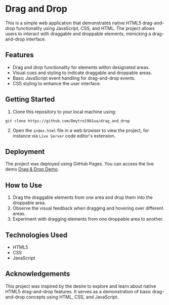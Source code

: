 # Drag and Drop

This is a simple web application that demonstrates native HTML5 drag-and-drop functionality using JavaScript, CSS, and HTML. The project allows users to interact with draggable and droppable elements, mimicking a drag-and-drop interface.

## Features

- Drag and drop functionality for elements within designated areas.
- Visual cues and styling to indicate draggable and droppable areas.
- Basic JavaScript event handling for drag-and-drop events.
- CSS styling to enhance the user interface.

## Getting Started

1. Clone this repository to your local machine using:

```
git clone https://github.com/Dmytro1991ua/drag_and_drop
```
2. Open the `index.html` file in a web browser to view the project, for instance via `Live Server` code editor's extension.

## Deployment

The project was deployed using GitHub Pages. You can access the live demo [Drag & Drop Demo](https://dmytro1991ua.github.io/drag_and_drop/).

## How to Use

1. Drag the draggable elements from one area and drop them into the droppable area.
2. Observe the visual feedback when dragging and hovering over different areas.
3. Experiment with dragging elements from one droppable area to another.

## Technologies Used

- HTML5
- CSS
- JavaScript

## Acknowledgements

This project was inspired by the desire to explore and learn about native HTML5 drag-and-drop features. It serves as a demonstration of basic drag-and-drop concepts using HTML, CSS, and JavaScript.
